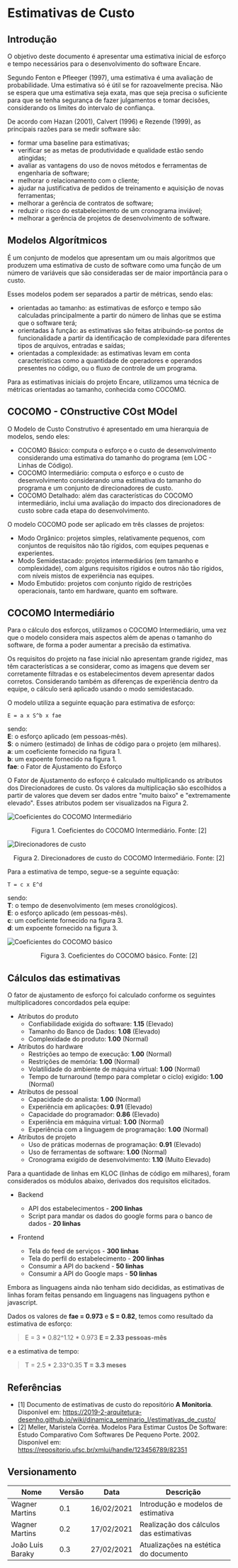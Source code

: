 # Estimativas de Custo

## Introdução

O objetivo deste documento é apresentar uma estimativa inicial de esforço e tempo necessários para o desenvolvimento do software Encare.

Segundo Fenton e Pfleeger (1997), uma estimativa é uma avaliação de probabilidade. Uma estimativa só é útil se for razoavelmente precisa. Não se espera que uma estimativa seja exata, mas que seja precisa o suficiente para que se tenha segurança de fazer julgamentos e tomar decisões, considerando os limites do intervalo de confiança.

De acordo com Hazan (2001), Calvert (1996) e Rezende (1999), as principais razões para se medir software são:

- formar uma baseline para estimativas;
- verificar se as metas de produtividade e qualidade estão sendo atingidas;
- avaliar as vantagens do uso de novos métodos e ferramentas de engenharia de software;
- melhorar o relacionamento com o cliente;
- ajudar na justificativa de pedidos de treinamento e aquisição de novas ferramentas;
- melhorar a gerência de contratos de software;
- reduzir o risco do estabelecimento de um cronograma inviável;
- melhorar a gerência de projetos de desenvolvimento de software.

## Modelos Algorítmicos

É um conjunto de modelos que apresentam um ou mais algoritmos que produzem uma estimativa de custo de software como uma função de um número de variáveis que são consideradas ser de maior importância para o custo.

Esses modelos podem ser separados a partir de métricas, sendo elas:

- orientadas ao tamanho: as estimativas de esforço e tempo são calculadas principalmente a partir do número de linhas que se estima que o software terá;
- orientadas à função: as estimativas são feitas atribuindo-se pontos de funcionalidade a partir da identificação de complexidade para diferentes tipos de arquivos, entradas e saídas;
- orientadas a complexidade: as estimativas levam em conta características como a quantidade de operadores e operandos presentes no código, ou o fluxo de controle de um programa.

Para as estimativas iniciais do projeto Encare, utilizamos uma técnica de métricas orientadas ao tamanho, conhecida como COCOMO.

## COCOMO - COnstructive COst MOdel

O Modelo de Custo Construtivo é apresentado em uma hierarquia de modelos, sendo eles:

- COCOMO Básico: computa o esforço e o custo de desenvolvimento considerando uma estimativa do tamanho do programa (em LOC - Linhas de Código).
- COCOMO Intermediário: computa o esforço e o custo de desenvolvimento considerando uma estimativa do tamanho do programa e um conjunto de direcionadores de custo.
- COCOMO Detalhado: além das características do COCOMO intermediário, inclui uma avaliação do impacto dos direcionadores de custo sobre cada etapa do desenvolvimento.

O modelo COCOMO pode ser aplicado em três classes de projetos:

- Modo Orgânico: projetos simples, relativamente pequenos, com conjuntos de requisitos não tão rígidos, com equipes pequenas e experientes.
- Modo Semidestacado: projetos intermediários (em tamanho e complexidade), com alguns requisitos rígidos e outros não tão rígidos, com níveis mistos de experiência nas equipes.
- Modo Embutido: projetos com conjunto rígido de restrições operacionais, tanto em hardware, quanto em software.

## COCOMO Intermediário

Para o cálculo dos esforços, utilizamos o COCOMO Intermediário, uma vez que o modelo considera mais aspectos além de apenas o tamanho do software, de forma a poder aumentar a precisão da estimativa.

Os requisitos do projeto na fase inicial não apresentam grande rigidez, mas têm características a se considerar, como as imagens que devem ser corretamente filtradas e os estabelecimentos devem apresentar dados corretos. Considerando também as diferenças de experiência dentro da equipe, o cálculo será aplicado usando o modo semidestacado.

O modelo utiliza a seguinte equação para estimativa de esforço:

```
E = a x S^b x fae
```

sendo:
<br>**E**: o esforço aplicado (em pessoas-mês).
<br>**S**: o número (estimado) de linhas de código para o projeto (em milhares).
<br>**a**: um coeficiente fornecido na figura 1.
<br>**b**: um expoente fornecido na figura 1.
<br>**fae**: o Fator de Ajustamento do Esforço

O Fator de Ajustamento do esforço é calculado multiplicando os atributos dos Direcionadores de custo. Os valores da multiplicação são escolhidos a partir de valores que devem ser dados entre "muito baixo" e "extremamente elevado". Esses atributos podem ser visualizados na Figura 2.

![Coeficientes do COCOMO Intermediário](imagens/coeficientes_cocomo_inter.png)
<p align="center">Figura 1. Coeficientes do COCOMO Intermediário. Fonte: [2]</p>  

![Direcionadores de custo](imagens/direcionadores_de_custo.png)
<p align="center">Figura 2. Direcionadores de custo do COCOMO Intermediário. Fonte: [2]</p>

Para a estimativa de tempo, segue-se a seguinte equação:

```
T = c x E^d
```

sendo:
<br>**T**: o tempo de desenvolvimento (em meses cronológicos).
<br>**E**: o esforço aplicado (em pessoas-mês).
<br>**c**: um coeficiente fornecido na figura 3.
<br>**d**: um expoente fornecido na figura 3.

![Coeficientes do COCOMO básico](imagens/coeficientes_cocomo_basico.png)
<p align="center">Figura 3. Coeficientes do COCOMO básico. Fonte: [2]</p>

## Cálculos das estimativas

O fator de ajustamento de esforço foi calculado conforme os seguintes multiplicadores concordados pela equipe:

- Atributos do produto
	- Confiabilidade exigida do software: **1.15** (Elevado)
	- Tamanho do Banco de Dados: **1.08** (Elevado)
	- Complexidade do produto: **1.00** (Normal)
- Atributos do hardware
	- Restrições ao tempo de execução: **1.00** (Normal)
	- Restrições de memória: **1.00** (Normal)
	- Volatilidade do ambiente de máquina virtual: **1.00** (Normal)
	- Tempo de turnaround (tempo para completar o ciclo) exigido: **1.00** (Normal)
- Atributos de pessoal
	- Capacidade do analista: **1.00** (Normal)
	- Experiência em aplicações: **0.91** (Elevado)
	- Capacidade do programador: **0.86** (Elevado)
	- Experiência em máquina virtual: **1.00** (Normal)
	- Experiência com a linguagem de programação: **1.00** (Normal)
- Atributos de projeto
	- Uso de práticas modernas de programação: **0.91** (Elevado)
	- Uso de ferramentas de software: **1.00** (Normal)
	- Cronograma exigido de desenvolvimento: **1.10** (Muito Elevado)

Para a quantidade de linhas em KLOC (linhas de código em milhares), foram considerados os módulos abaixo, derivados dos requisitos elicitados.

- Backend
	- API dos estabelecimentos - **200 linhas**
	- Script para mandar os dados do google forms para o banco de dados - **20 linhas**

- Frontend
    - Tela do feed de serviços - **300 linhas**
    - Tela do perfil do estabelecimento - **200 linhas**
    - Consumir a API do backend - **50 linhas**
    - Consumir a API do Google maps - **50 linhas**

Embora as linguagens ainda não tenham sido decididas, as estimativas de linhas foram feitas pensando em linguagens nas linguagens python e javascript.

Dados os valores de **fae = 0.973** e **S = 0.82**, temos como resultado da estimativa de esforço:

>E = 3 * 0.82^1.12 * 0.973
>**E = 2.33 pessoas-mês**

e a estimativa de tempo:


>T = 2.5 * 2.33^0.35
>**T = 3.3 meses**

## Referências

- [1] Documento de estimativas de custo do repositório **A Monitoria**. Disponível em: https://2019-2-arquitetura-desenho.github.io/wiki/dinamica_seminario_I/estimativas_de_custo/
- [2] Meller, Maristela Corrêa. Modelos Para Estimar Custos De Software: Estudo Comparativo Com Softwares De Pequeno Porte. 2002. Disponível em: https://repositorio.ufsc.br/xmlui/handle/123456789/82351


## Versionamento

|Nome|Versão|Data|Descrição|
|-|-|-|-|
| Wagner Martins | 0.1 | 16/02/2021 | Introdução e modelos de estimativa |
| Wagner Martins | 0.2 | 17/02/2021 | Realização dos cálculos das estimativas |
| João Luis Baraky | 0.3 | 27/02/2021 | Atualizações na estética do documento |